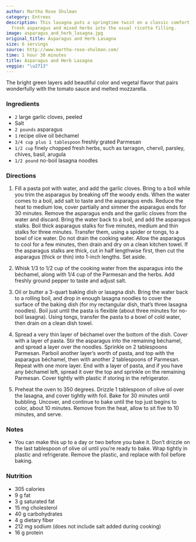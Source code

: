 ```yaml
---
author: Martha Rose Shulman
category: Entrees
description: This lasagna puts a springtime twist on a classic comfort food by incorporating
  fresh asparagus and mixed herbs into the usual ricotta filling.
image: asparagus_and_herb_lasagna.jpg
original_title: Asparagus and Herb Lasagna
size: 6 servings
source: http://www.martha-rose-shulman.com/
time: 1 hour 30 minutes
title: Asparagus and Herb Lasagna
veggie: "\u2713"
---
```


The bright green layers add beautiful color and vegetal flavor that pairs wonderfully with the tomato sauce and melted mozzarella.

### Ingredients

* `2` large garlic cloves, peeled
* Salt
* `2 pounds` asparagus
* `1` recipe olive oil béchamel
* `3/4 cup plus 1 tablespoon` freshly grated Parmesan
* `1/2 cup` finely chopped fresh herbs, such as tarragon, chervil, parsley, chives, basil, arugula
* `1/2 pound` no-boil lasagna noodles

### Directions

1. Fill a pasta pot with water, and add the garlic cloves. Bring to a boil while you trim the asparagus by breaking off the woody ends. When the water comes to a boil, add salt to taste and the asparagus ends. Reduce the heat to medium low, cover partially and simmer the asparagus ends for 30 minutes. Remove the asparagus ends and the garlic cloves from the water and discard. Bring the water back to a boil, and add the asparagus stalks. Boil thick asparagus stalks for five minutes, medium and thin stalks for three minutes. Transfer them, using a spider or tongs, to a bowl of ice water. Do not drain the cooking water. Allow the asparagus to cool for a few minutes, then drain and dry on a clean kitchen towel. If the asparagus stalks are thick, cut in half lengthwise first, then cut the asparagus (thick or thin) into 1-inch lengths. Set aside.

2. Whisk 1/3 to 1/2 cup of the cooking water from the asparagus into the béchamel, along with 1/4 cup of the Parmesan and the herbs. Add freshly ground pepper to taste and adjust salt.

3. Oil or butter a 3-quart baking dish or lasagna dish. Bring the water back to a rolling boil, and drop in enough lasagna noodles to cover the surface of the baking dish (for my rectangular dish, that’s three lasagna noodles). Boil just until the pasta is flexible (about three minutes for no-boil lasagna). Using tongs, transfer the pasta to a bowl of cold water, then drain on a clean dish towel.

4. Spread a very thin layer of béchamel over the bottom of the dish. Cover with a layer of pasta. Stir the asparagus into the remaining béchamel, and spread a layer over the noodles. Sprinkle on 2 tablespoons Parmesan. Parboil another layer’s worth of pasta, and top with the asparagus béchamel, then with another 2 tablespoons of Parmesan. Repeat with one more layer. End with a layer of pasta, and if you have any béchamel left, spread it over the top and sprinkle on the remaining Parmesan. Cover tightly with plastic if storing in the refrigerator.

5. Preheat the oven to 350 degrees. Drizzle 1 tablespoon of olive oil over the lasagna, and cover tightly with foil. Bake for 30 minutes until bubbling. Uncover, and continue to bake until the top just begins to color, about 10 minutes. Remove from the heat, allow to sit five to 10 minutes, and serve.

### Notes

- You can make this up to a day or two before you bake it. Don’t drizzle on the last tablespoon of olive oil until you’re ready to bake. Wrap tightly in plastic and refrigerate. Remove the plastic, and replace with foil before baking.

### Nutrition

* 305 calories
* 9 g fat
* 3 g saturated fat
* 15 mg cholesterol
* 40 g carbohydrates
* 4 g dietary fiber
* 212 mg sodium (does not include salt added during cooking)
* 16 g protein